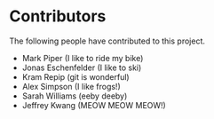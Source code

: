 # Contributors

The following people have contributed to this project.

* Mark Piper (I like to ride my bike)
* Jonas Eschenfelder (I like to ski)
* Kram Repip (git is wonderful)
* Alex Simpson (I like frogs!)
* Sarah Williams (eeby deeby)
* Jeffrey Kwang (MEOW MEOW MEOW!)
